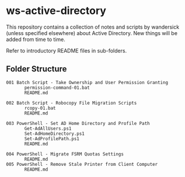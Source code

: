 # ws-active-directory

This repository contains a collection of notes and scripts by wandersick (unless specified elsewhere) about Active Directory. New things will be added from time to time.

Refer to introductory README files in sub-folders.

## Folder Structure

```
001 Batch Script - Take Ownership and User Permission Granting
       permission-command-01.bat
       README.md

002 Batch Script - Robocopy File Migration Scripts
       rcopy-01.bat
       README.md

003 PowerShell - Set AD Home Directory and Profile Path
       Get-AdAllUsers.ps1
       Set-AdHomeDirectory.ps1
       Set-AdProfilePath.ps1
       README.md

004 PowerShell - Migrate FSRM Quotas Settings
       README.md
005 PowerShell - Remove Stale Printer from Client Computer
       README.md
```
